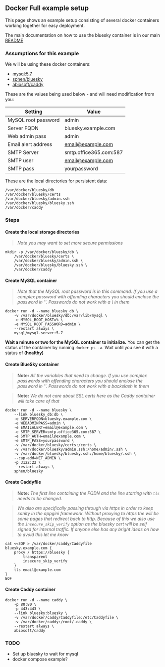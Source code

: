 ## Docker Full example setup

This page shows an example setup consisting of several docker containers working together for easy deployment.

The main documentation on how to use the bluesky container is in our main [README](../README.md)

### Assumptions for this example

We will be using these docker containers:
- [mysql:5.7](https://hub.docker.com/_/mysql/)
- [sphen/bluesky](https://hub.docker.com/r/sphen/bluesky/)
- [abiosoft/caddy](https://hub.docker.com/r/abiosoft/caddy/)

These are the values being used below - and will need modification from you:

| Setting | Value |
| --- | --- |
| MySQL root password | admin |
| Server FQDN | bluesky.example.com |
| Web admin pass | admin |
| Email alert address | email@example.com |
| SMTP Server | smtp.office365.com:587 |
| SMTP user | email@example.com |
| SMTP pass | yourpassword |

These are the local directories for persistent data:
```
/var/docker/bluesky/db
/var/docker/bluesky/certs
/var/docker/bluesky/admin.ssh
/var/docker/bluesky/bluesky.ssh
/var/docker/caddy
```

### Steps

#### Create the local storage directories

> _Note you may want to set more secure permissions_

```
mkdir -p /var/docker/bluesky/db \
	/var/docker/bluesky/certs \
	/var/docker/bluesky/admin.ssh \
	/var/docker/bluesky/bluesky.ssh \
	/var/docker/caddy
```

#### Create MySQL container

> _Note that the MySQL root password is in this command. If you use a complex password with offending characters you should enclose the password in ''. Passwords do not work with a \ in them_

```
docker run -d --name bluesky_db \
	-v /var/docker/bluesky/db:/var/lib/mysql \
	-e MYSQL_ROOT_HOST=% \
	-e MYSQL_ROOT_PASSWORD=admin \
	--restart always \
	mysql/mysql-server:5.7
```

**Wait a minute or two for the MySQL container to initialize.** You can get the status of the container by running `docker ps -a`.  Wait until you see it with a status of **(healthy)**

#### Create BlueSky container

> **Note:** _All the variables that need to change.  If you use complex passwords with offending characters you should enclose the password in ''.  Passwords do not work with a backslash in them_

> **Note:** _We do not care about SSL certs here as the Caddy container will take care of that_

```
docker run -d --name bluesky \
	--link bluesky_db:db \
	-e SERVERFQDN=bluesky.example.com \
	-e WEBADMINPASS=admin \
	-e EMAILALERT=email@example.com \
	-e SMTP_SERVER=smtp.office365.com:587 \
	-e SMTP_AUTH=email@example.com \
	-e SMTP_PASS=yourpassword \
	-v /var/docker/bluesky/certs:/certs \
	-v /var/docker/bluesky/admin.ssh:/home/admin/.ssh \
	-v /var/docker/bluesky/bluesky.ssh:/home/bluesky/.ssh \
	--cap-add=NET_ADMIN \
	-p 3122:22 \
	--restart always \
	sphen/bluesky
```

#### Create Caddyfile

> **Note:** _The first line containing the FQDN and the line starting with `tls` needs to be changed._

> _We also are specifically passing through via https in order to keep sanity in the appgini framework.  Without proxying to https the will be some pages that redirect back to http.  Because of this we also use the `insecure_skip_verify` option as the bluesky cert will be self signed for internal traffic.  If anyone else has any bright ideas on how to avoid this let me know_

```
cat <<EOF > /var/docker/caddy/Caddyfile
bluesky.example.com {
	proxy / https://bluesky {
		transparent
		insecure_skip_verify
	}
	tls email@example.com
}
EOF
```

#### Create Caddy container

```
docker run -d --name caddy \
    -p 80:80 \
    -p 443:443 \
    --link bluesky:bluesky \
    -v /var/docker/caddy/Caddyfile:/etc/Caddyfile \
    -v /var/docker/caddy:/root/.caddy \
    --restart always \
    abiosoft/caddy
```

### TODO

- Set up bluesky to wait for mysql
- docker compose example?
